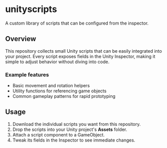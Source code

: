 # unityscripts
A custom library of scripts that can be configured from the inspector.

## Overview
This repository collects small Unity scripts that can be easily integrated into your project. Every script exposes fields in the Unity Inspector, making it simple to adjust behavior without diving into code.

### Example features
- Basic movement and rotation helpers
- Utility functions for referencing game objects
- Common gameplay patterns for rapid prototyping

## Usage
1. Download the individual scripts you want from this repository.
2. Drop the scripts into your Unity project's **Assets** folder.
3. Attach a script component to a GameObject.
4. Tweak its fields in the Inspector to see immediate changes.

